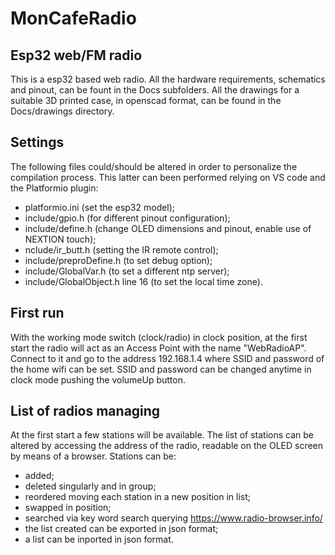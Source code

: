 # MonCafeRadio
Esp32 web/FM radio
---------------

This is a esp32 based web radio.
All the hardware requirements, schematics and pinout, can be fount in the Docs subfolders.
All the drawings for a suitable 3D printed case, in openscad format, can be found
in the Docs/drawings directory.

Settings
--------
The following files could/should be altered in order to personalize the compilation
process. This latter can been performed relying on VS code and the Platformio plugin:
- platformio.ini (set the esp32 model);
- include/gpio.h (for different pinout configuration);
- include/define.h (change OLED dimensions and pinout, enable use of NEXTION touch);
- nclude/ir_butt.h (setting the IR remote control);
- include/preproDefine.h (to set debug option);
- include/GlobalVar.h (to set a different ntp server);
- include/GlobalObject.h line 16 (to set the local time zone).

First run
---------
With the working mode switch (clock/radio) in clock position,
at the first start the radio will act as an Access Point with
the name "WebRadioAP". Connect to it and go to the address
192.168.1.4 where SSID and password of the home wifi can be set.
SSID and password can be changed anytime in clock mode pushing
the volumeUp button.

List of radios managing
-----------------------
At the first start a few stations will be available. The list of stations
can be altered by accessing the address of the radio,
readable on the OLED screen by means of a browser.
Stations can be:
- added;
- deleted singularly and in group;
- reordered moving each station in a new position in list;
- swapped in position;
- searched via key word search querying https://www.radio-browser.info/
- the list created can be exported in json format;
- a list can be inported in json format.
